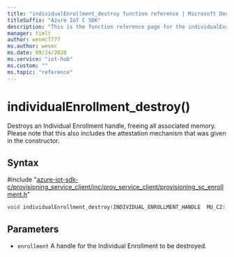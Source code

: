 ```yaml
---                             
title: "individualEnrollment_destroy function reference | Microsoft Docs" 
titleSuffix: "Azure IoT C SDK"            
description: "This is the function reference page for the individualEnrollment_destroy() function in the Azure IoT C SDK. This SDK is used with Azure IoT Hub and Azure IoT Hub Device Provisioning Service"            
manager: timlt                 
author: wesmc7777              
ms.author: wesmc               
ms.date: 09/24/2020                    
ms.service: "iot-hub"             
ms.custom: ""                
ms.topic: "reference"        
---                            
```


# individualEnrollment_destroy()

Destroys an Individual Enrollment handle, freeing all associated memory. Please note that this also includes the attestation mechanism that was given in the constructor.

## Syntax

\#include "[azure-iot-sdk-c/provisioning_service_client/inc/prov_service_client/provisioning_sc_enrollment.h](../provisioning-sc-enrollment-h.md)"  
```C
void individualEnrollment_destroy(INDIVIDUAL_ENROLLMENT_HANDLE  MU_C2);
```

## Parameters
* `enrollment` A handle for the Individual Enrollment to be destroyed.

